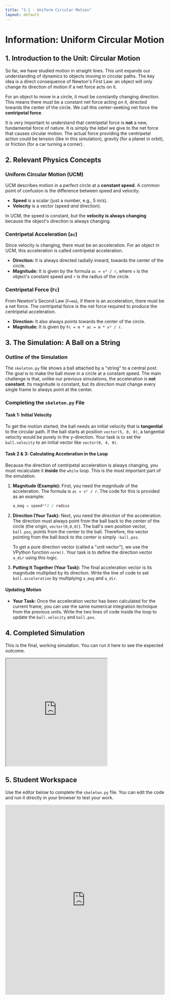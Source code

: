 ```yaml
---
title: "3.1 - Uniform Circular Motion"
layout: default
---
```

# Information: Uniform Circular Motion

## 1. Introduction to the Unit: Circular Motion

So far, we have studied motion in straight lines. This unit expands our understanding of dynamics to objects moving in circular paths. The key idea is a direct consequence of Newton's First Law: an object will only change its direction of motion if a net force acts on it.

For an object to move in a circle, it must be constantly changing direction. This means there must be a constant net force acting on it, directed towards the center of the circle. We call this center-seeking net force the **centripetal force**. 

It is very important to understand that centripetal force is **not** a new, fundamental force of nature. It is simply the *label* we give to the net force that causes circular motion. The actual force providing the centripetal action could be tension (like in this simulation), gravity (for a planet in orbit), or friction (for a car turning a corner).

## 2. Relevant Physics Concepts

### Uniform Circular Motion (UCM)

UCM describes motion in a perfect circle at a **constant speed**. A common point of confusion is the difference between speed and velocity. 
- **Speed** is a scalar (just a number, e.g., 5 m/s).
- **Velocity** is a vector (speed *and* direction).

In UCM, the speed is constant, but the **velocity is always changing** because the object's direction is always changing. 

### Centripetal Acceleration (`ac`)

Since velocity is changing, there must be an acceleration. For an object in UCM, this acceleration is called centripetal acceleration. 
- **Direction:** It is always directed radially inward, towards the center of the circle.
- **Magnitude:** It is given by the formula `ac = v² / r`, where `v` is the object's constant speed and `r` is the radius of the circle.

### Centripetal Force (`Fc`)

From Newton's Second Law (`F=ma`), if there is an acceleration, there must be a net force. The centripetal force is the net force required to produce the centripetal acceleration.
- **Direction:** It also always points towards the center of the circle.
- **Magnitude:** It is given by `Fc = m * ac = m * v² / r`.

## 3. The Simulation: A Ball on a String

### Outline of the Simulation

The `skeleton.py` file shows a ball attached by a "string" to a central post. The goal is to make the ball move in a circle at a constant speed. The main challenge is that, unlike our previous simulations, the acceleration is **not constant**. Its magnitude is constant, but its *direction* must change every single frame to always point at the center.

### Completing the `skeleton.py` File

#### **Task 1: Initial Velocity**

To get the motion started, the ball needs an initial velocity that is **tangential** to the circular path. If the ball starts at position `vector(5, 0, 0)`, a tangential velocity would be purely in the y-direction. Your task is to set the `ball.velocity` to an initial vector like `vector(0, 4, 0)`.

#### **Task 2 & 3: Calculating Acceleration in the Loop**

Because the direction of centripetal acceleration is always changing, you must recalculate it **inside** the `while` loop. This is the most important part of the simulation.

1.  **Magnitude (Example):** First, you need the *magnitude* of the acceleration. The formula is `ac = v² / r`. The code for this is provided as an example:
    ```python
    a_mag = speed**2 / radius
    ```

2.  **Direction (Your Task):** Next, you need the *direction* of the acceleration. The direction must always point from the ball back to the center of the circle (the origin, `vector(0,0,0)`). The ball's own position vector, `ball.pos`, points from the center to the ball. Therefore, the vector pointing from the ball *back to the center* is simply `-ball.pos`. 

    To get a pure direction vector (called a "unit vector"), we use the VPython function `norm()`. Your task is to define the direction vector `a_dir` using this logic.

3.  **Putting It Together (Your Task):** The final acceleration vector is its magnitude multiplied by its direction. Write the line of code to set `ball.acceleration` by multiplying `a_mag` and `a_dir`.

#### **Updating Motion**

- **Your Task:** Once the acceleration vector has been calculated for the current frame, you can use the same numerical integration technique from the previous units. Write the two lines of code inside the loop to update the `ball.velocity` and `ball.pos`.

## 4. Completed Simulation

This is the final, working simulation. You can run it here to see the expected outcome.

<iframe src="https://glowscript.org/#/user/cglenz/folder/APSimulations/program/3.1-complete.py" width="320" height="340"></iframe>

## 5. Student Workspace

Use the editor below to complete the `skeleton.py` file. You can edit the code and run it directly in your browser to test your work.

<iframe src="https://trinket.io/embed/glowscript/52405b4d95d5" width="100%" height="600" frameborder="0" marginwidth="0" marginheight="0" allowfullscreen></iframe>